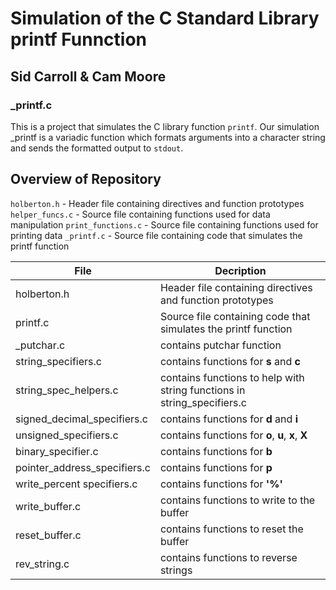 # Simulation of the C Standard Library printf Funnction
## Sid Carroll & Cam Moore
### _printf.c
This is a project that simulates the C library function `printf`. Our simulation _printf is a variadic function which formats arguments into a character string and sends the formatted output to `stdout`. 

## Overview of Repository
`holberton.h` - Header file containing directives and function prototypes
`helper_funcs.c` - Source file containing functions used for data manipulation
`print_functions.c` - Source file containing functions used for printing data
`_printf.c` - Source file containing code that simulates the printf function

|   **File**    |  **Decription**                       |
|---------------|---------------------------------------|
| holberton.h   | Header file containing directives and function prototypes           |
| printf.c      | Source file containing code that simulates the printf function         |
| _putchar.c     | contains putchar function             |
| string_specifiers.c | contains functions for **s** and **c** |
| string_spec_helpers.c     | contains functions to help with string functions in string_specifiers.c|
| signed_decimal_specifiers.c | contains functions for **d** and **i** |
| unsigned_specifiers.c | contains functions for **o**, **u**, **x**, **X** |
| binary_specifier.c     | contains functions for **b**|
| pointer_address_specifiers.c | contains functions for **p** |
| write_percent specifiers.c | contains functions for **'%'** |
| write_buffer.c     | contains functions to write to the buffer |
| reset_buffer.c     | contains functions to reset the buffer |
| rev_string.c     | contains functions to reverse strings | 

